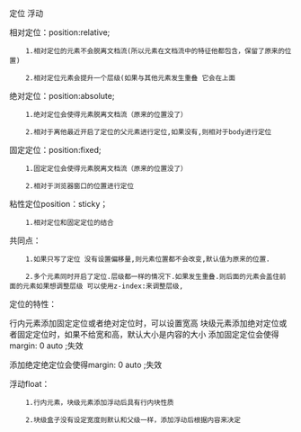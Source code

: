 定位  浮动



相对定位：position:relative; 

        1.相对定位的元素不会脱离文档流(所以元素在文档流中的特征他都包含，保留了原来的位置)
    
        2.相对定位元素会提升一个层级(如果与其他元素发生重叠 它会在上面

绝对定位：position:absolute;

        1.绝对定位会使得元素脱离文档流（原来的位置没了）
    
        2.相对于离他最近开启了定位的父元素进行定位,如果没有,则相对于body进行定位

固定定位：position:fixed;

        1.固定定位会使得元素脱离文档流（原来的位置没了）
    
        2.相对于浏览器窗口的位置进行定位

粘性定位position：sticky；

        1.相对定位和固定定位的结合

共同点：

        1.如果只写了定位 没有设置偏移量,则元素位置都不会改变,默认值为原来的位置.
    
        2.多个元素同时开启了定位.层级都一样的情况下.如果发生重叠.则后面的元素会盖住前面的元素如果想调整层级 可以使用z-index:来调整层级,

定位的特性：

行内元素添加固定定位或者绝对定位时，可以设置宽高
块级元素添加绝对定位或者固定定位时，如果不给宽和高，默认大小是内容的大小
添加固定定位会使得margin: 0 auto ;失效

添加绝定绝定位会使得margin: 0 auto ;失效

浮动float：

        1.行内元素，块级元素添加浮动后具有行内块性质
    
        2.块级盒子没有设定宽度则默认和父级一样，添加浮动后根据内容来决定
